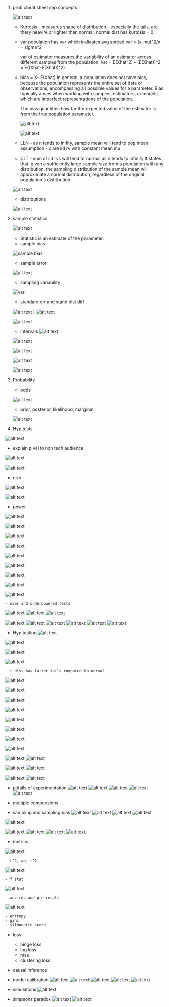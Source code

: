 1. prob cheat sheet
    imp concepts

    
    ![alt text](images/image-43.png)

    - Kurtosis - measures shape of distribution - especially the tails, are thery heavire or lighter than normal. normal dist has kurtosis = 0

    - var 
        population has var which indicates avg spread
        var = (x-mu)^2/n = sigma^2

        var of estimator measures the variability of an estimator across different samples from the population.
        var = E(Xhat^2) - (E(Xhat))^2 = E((Xhat-E(Xhat))^2) 

        
    - bias = X- E(Xhat)
        In general, a population does not have bias, because the population represents the entire set of data or observations, encompassing all possible values for a parameter. Bias typically arises when working with samples, estimators, or models, which are imperfect representations of the population.

        The bias quantifies how far the expected value of the estimator is from the true population parameter.

        ![alt text](images/image-27.png)

        ![alt text](images/image-28.png)

    - LLN - as n tends to inifity, sample mean will tend to pop mean
    assumption - x are iid rv with constant mean mu

    - CLT - sum of iid rvs will tend to normal as n tends to infinity
    It states that, given a sufficiently large sample size from a population with any distribution, the sampling distribution of the sample mean will approximate a normal distribution, regardless of the original population's distribution.

    ![alt text](images/image-10.png)

    - distributions

    ![alt text](images/image-11.png)

2. sample statistics

    ![alt text](images/image-7.png)

    - Statistic is an estimate of the parameter.
    - sample bias

    ![sample bias](images/image-8.png)

    - sample error

    ![alt text](images/image-6.png)

    - sampling variability

    ![var](images/image-9.png)

    - standard err and stand dist diff

    ![alt text](images/image-14.png) | ![alt text](images/image-17.png)

    ![alt text](images/image-16.png)

    - intervals
    ![alt text](images/image-19.png)

    ![alt text](images/image-26.png)

    ![alt text](images/image-21.png)

    ![alt text](images/image-22.png)

    ![alt text](images/image-25.png)

3. Probability

    - odds

    ![alt text](images/image-12.png)

    - prior, posterior, likelihood, marginal

    ![alt text](images/image-13.png)

4. Hyp tests

![alt text](images/image-29.png)

- explain p val to non tech audience

![alt text](images/image-30.png)

![alt text](images/image-31.png)



- errs

![alt text](images/image-32.png)

![alt text](images/image-33.png)

- power

![alt text](images/image-44.png)

![alt text](images/image-34.png)

![alt text](images/image-36.png)

![alt text](images/image-37.png)

![alt text](images/image-35.png)

![alt text](images/image-45.png)

![alt text](images/image-47.png)

![alt text](images/image-48.png)

![alt text](images/image-49.png)

    - over and underpowered tests
![alt text](images/image-86.png)
![alt text](images/image-87.png)
![alt text](images/image-88.png)

![alt text](images/image-91.png)
![alt text](images/image-92.png)
![alt text](images/image-93.png)
![alt text](images/image-94.png)
![alt text](images/image-95.png)
![alt text](images/images/images/image-96.png)

- Hyp testing
![alt text](images/image-38.png)

![alt text](images/image-39.png)

![alt text](images/image-40.png)

![alt text](images/image-41.png)

    - t dist has fatter tails compared to normal

![alt text](images/image-42.png)

![alt text](images/image-46.png)

![alt text](images/image-50.png)

![alt text](images/image-51.png)

![alt text](images/image-52.png)

![alt text](images/image-53.png)

![alt text](images/image-62.png)

![alt text](images/image-54.png)

![alt text](images/image-55.png)
![alt text](images/image-56.png)

![alt text](images/image-57.png)
![alt text](images/image-58.png)

![alt text](images/image-59.png)
![alt text](images/image-60.png)


- pitfalls of experimentation 
![alt text](images/image-66.png)
![alt text](images/image-67.png)
![alt text](images/image-68.png)
![alt text](images/image-69.png)
![alt text](images/image-85.png)


- multiple comparisions





- sampling and sampling bias
![alt text](images/image-75.png)
![alt text](images/image-76.png)
![alt text](images/image-77.png)
![alt text](images/image-78.png)

![alt text](images/image-84.png)

![alt text](images/image-79.png)
![alt text](images/image-80.png)
![alt text](images/image-81.png)
![alt text](images/image-82.png)

- metrics

![alt text](images/image-61.png)

    - r^2, adj r^2
    
![alt text](images/image-63.png)

    - f stat
![alt text](images/image-64.png)

    - auc roc and pre recall

![alt text](images/image-65.png)

    - entropy
    - gini
    - silhouette score

- loss
    - hinge loss
    - log loss
    - mse
    - clustering loss



- causal inference

- model calibration
![alt text](images/image-70.png)
![alt text](images/image-71.png)
![alt text](images/image-72.png)
![alt text](images/image-73.png)
![alt text](images/image-74.png)

- simulations
![alt text](images/image-83.png)

- simpsons paradox
![alt text](images/image-90.png)
![alt text](images/image-89.png)









